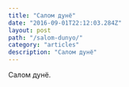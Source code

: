 ```yaml
---
title: "Салом дунё"
date: "2016-09-01T22:12:03.284Z"
layout: post
path: "/salom-dunyo/"
category: "articles"
description: "Салом дунё"
---
```


Салом дунё.
